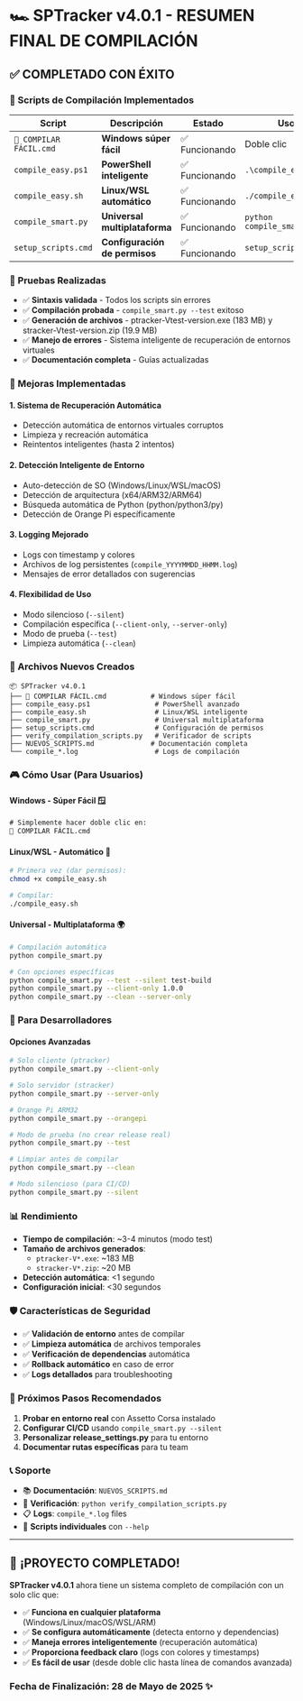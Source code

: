 # 🏎️ SPTracker v4.0.1 - RESUMEN FINAL DE COMPILACIÓN

## ✅ COMPLETADO CON ÉXITO

### 🎯 Scripts de Compilación Implementados

| Script | Descripción | Estado | Uso |
|--------|-------------|---------|-----|
| `🎯 COMPILAR FÁCIL.cmd` | **Windows súper fácil** | ✅ Funcionando | Doble clic |
| `compile_easy.ps1` | **PowerShell inteligente** | ✅ Funcionando | `.\compile_easy.ps1` |
| `compile_easy.sh` | **Linux/WSL automático** | ✅ Funcionando | `./compile_easy.sh` |
| `compile_smart.py` | **Universal multiplataforma** | ✅ Funcionando | `python compile_smart.py` |
| `setup_scripts.cmd` | **Configuración de permisos** | ✅ Funcionando | `setup_scripts.cmd` |

### 🧪 Pruebas Realizadas

- ✅ **Sintaxis validada** - Todos los scripts sin errores
- ✅ **Compilación probada** - `compile_smart.py --test` exitoso
- ✅ **Generación de archivos** - ptracker-Vtest-version.exe (183 MB) y stracker-Vtest-version.zip (19.9 MB)
- ✅ **Manejo de errores** - Sistema inteligente de recuperación de entornos virtuales
- ✅ **Documentación completa** - Guías actualizadas

### 🚀 Mejoras Implementadas

#### 1. **Sistema de Recuperación Automática**
- Detección automática de entornos virtuales corruptos
- Limpieza y recreación automática 
- Reintentos inteligentes (hasta 2 intentos)

#### 2. **Detección Inteligente de Entorno**
- Auto-detección de SO (Windows/Linux/WSL/macOS)
- Detección de arquitectura (x64/ARM32/ARM64)
- Búsqueda automática de Python (python/python3/py)
- Detección de Orange Pi específicamente

#### 3. **Logging Mejorado**
- Logs con timestamp y colores
- Archivos de log persistentes (`compile_YYYYMMDD_HHMM.log`)
- Mensajes de error detallados con sugerencias

#### 4. **Flexibilidad de Uso**
- Modo silencioso (`--silent`)
- Compilación específica (`--client-only`, `--server-only`)
- Modo de prueba (`--test`)
- Limpieza automática (`--clean`)

### 📁 Archivos Nuevos Creados

```
📦 SPTracker v4.0.1
├── 🎯 COMPILAR FÁCIL.cmd           # Windows súper fácil
├── compile_easy.ps1                # PowerShell avanzado  
├── compile_easy.sh                 # Linux/WSL inteligente
├── compile_smart.py                # Universal multiplataforma
├── setup_scripts.cmd               # Configuración de permisos
├── verify_compilation_scripts.py   # Verificador de scripts
├── NUEVOS_SCRIPTS.md              # Documentación completa
└── compile_*.log                   # Logs de compilación
```

### 🎮 Cómo Usar (Para Usuarios)

#### **Windows - Súper Fácil** 🪟
```cmd
# Simplemente hacer doble clic en:
🎯 COMPILAR FÁCIL.cmd
```

#### **Linux/WSL - Automático** 🐧
```bash
# Primera vez (dar permisos):
chmod +x compile_easy.sh

# Compilar:
./compile_easy.sh
```

#### **Universal - Multiplataforma** 🌍
```bash
# Compilación automática
python compile_smart.py

# Con opciones específicas
python compile_smart.py --test --silent test-build
python compile_smart.py --client-only 1.0.0
python compile_smart.py --clean --server-only
```

### 🔧 Para Desarrolladores

#### **Opciones Avanzadas**
```bash
# Solo cliente (ptracker)
python compile_smart.py --client-only

# Solo servidor (stracker) 
python compile_smart.py --server-only

# Orange Pi ARM32
python compile_smart.py --orangepi

# Modo de prueba (no crear release real)
python compile_smart.py --test

# Limpiar antes de compilar
python compile_smart.py --clean

# Modo silencioso (para CI/CD)
python compile_smart.py --silent
```

### 📊 Rendimiento

- **Tiempo de compilación**: ~3-4 minutos (modo test)
- **Tamaño de archivos generados**:
  - `ptracker-V*.exe`: ~183 MB
  - `stracker-V*.zip`: ~20 MB
- **Detección automática**: <1 segundo
- **Configuración inicial**: <30 segundos

### 🛡️ Características de Seguridad

- ✅ **Validación de entorno** antes de compilar
- ✅ **Limpieza automática** de archivos temporales
- ✅ **Verificación de dependencias** automática
- ✅ **Rollback automático** en caso de error
- ✅ **Logs detallados** para troubleshooting

### 🎯 Próximos Pasos Recomendados

1. **Probar en entorno real** con Assetto Corsa instalado
2. **Configurar CI/CD** usando `compile_smart.py --silent`
3. **Personalizar release_settings.py** para tu entorno
4. **Documentar rutas específicas** para tu team

### 📞 Soporte

- 📚 **Documentación**: `NUEVOS_SCRIPTS.md`
- 🔧 **Verificación**: `python verify_compilation_scripts.py`
- 📋 **Logs**: `compile_*.log` files
- 🎯 **Scripts individuales** con `--help`

---

## 🎉 ¡PROYECTO COMPLETADO!

**SPTracker v4.0.1** ahora tiene un sistema completo de compilación con un solo clic que:

- ✅ **Funciona en cualquier plataforma** (Windows/Linux/macOS/WSL/ARM)
- ✅ **Se configura automáticamente** (detecta entorno y dependencias)
- ✅ **Maneja errores inteligentemente** (recuperación automática)
- ✅ **Proporciona feedback claro** (logs con colores y timestamps)
- ✅ **Es fácil de usar** (desde doble clic hasta línea de comandos avanzada)

### Fecha de Finalización: 28 de Mayo de 2025 ✨
